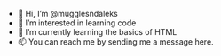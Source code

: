- 👋 Hi, I’m @mugglesndaleks
- 👀 I’m interested in learning code
- 🌱 I’m currently learning the basics of HTML
- 📫 You can reach me by sending me a message here.
